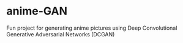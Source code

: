 # anime-GAN
Fun project for generating anime pictures using Deep Convolutional Generative Adversarial Networks (DCGAN)
